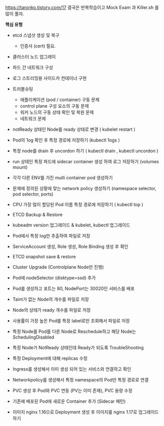 https://taronko.tistory.com/17
결국은 반복학습이고 Mock Exam 과 Killer.sh 를 많이 풀자.

**핵심 유형**
- etcd 스냅샷 생성 및 복구
	- 인증서 (cert) 필요.
- 클러스터 노드 업그레이
- 파드 간 네트워크 구성
- 로그 스트리밍용 사이드카 컨테이너 구현
- 트러블슈팅
	- 애플리케이션 (pod / container) 구동 문제
	- control plane 구성 요소의 구동 문제
	- 워커 노드의 구동 상태 확인 및 복원 문제
	- 네트워크 문제

- ﻿﻿notReady 상태인 Node를 ready 상태로 변경 ( kubelet restart )
- ﻿﻿Pod의 1og 확인 후 특정 경로에 저장하기 (kubectl 1ogs )
- ﻿﻿특정 node를 drain 후 uncordon 하기 ( kubectl drain , kubectl uncordon )
- ﻿﻿run 상태인 특정 파드에 sidecar container 생성 하여 로그 저장하기 (volumes mount)
- ﻿﻿각각 다른 ENV를 가진 multi container pod 생성하기
- ﻿﻿문제에 정의된 상황에 맞는 network policy 생성하기 (namespace selector, pod selector, ports)
- ﻿﻿CPU 가장 많이 할당된 Pod 이름 특정 경로에 저장하기 ( kubectl top )
- ﻿﻿ETCD Backup & Restore
- ﻿﻿kubeadm version 업그레이드 & kubelet, kubectl 업그레이드
- Pod에서 특정 log만 추출하여 파일로 저장
- ServiceAccount 생성, Role 생성, Role Binding 생성 후 확인
- ETCD snapshot save & restore
- Cluster Upgrade (Controlplane Node만 진행)
- Pod에 nodeSelector (disktype=ssd) 추가
- Pod를 생성하고 포트는 80, NodePort는 30020인 서비스를 배포
- Taint가 없는 Node의 개수를 파일로 저장
- Node의 상태가 ready 개수를 파일로 저장
- 사용률이 가장 높은 Pod를 특정 label로만 조회해서 파일로 저장
- 특정 Node를 Pod를 다른 Node로 Reschedule하고 해당 Node는 SchedulingDisabled
- 특정 Node가 NotReady 상태인데 Ready가 되도록 TroubleShooting
- 특정 Deployment에 대해 replicas 수정
- Ingress를 생성해서 이미 생성 되어 있는 서비스와 연결하고 확인
- Networkpolicy를 생성해서 특정 namespace의 Pod만 특정 경로로 연결
- PVC 생성 후 Pod와 PVC 연동 (PV는 이미 존재), PVC 용량 수정
- 기존에 배포된 Pod에 새로운 Container 추가 (Sidecar 패턴)
- 이미지 nginx 1.16으로 Deployment 생성 후 이미지를 nginx 1.17로 업그레이드 하기
